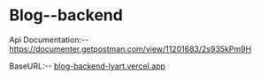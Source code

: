# Blog--backend

Api Documentation:-- https://documenter.getpostman.com/view/11201683/2s935kPm9H

BaseURL:-- [blog-backend-lyart.vercel.app](https://blog-backend-lyart.vercel.app/)
